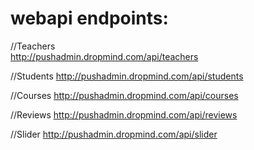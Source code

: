 # webapi endpoints:

//Teachers <br />
http://pushadmin.dropmind.com/api/teachers

//Students
http://pushadmin.dropmind.com/api/students

//Courses
http://pushadmin.dropmind.com/api/courses

//Reviews
http://pushadmin.dropmind.com/api/reviews

//Slider
http://pushadmin.dropmind.com/api/slider
